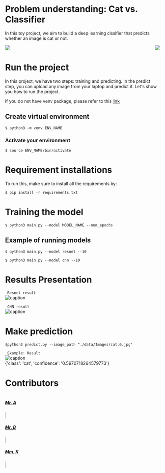 # Problem understanding: Cat vs. Classifier
In this toy project, we aim to build a deep learning clssifier that predicts whether an image is cat or not. </br>

<img src="./data/Images/cat.0.jpg">
<img src="./data/Images/dog.0.jpg" align="right">
<!-- <p align="center">
	<img src="./data/Images/cat.0.jpg" align="left">
</p>

<!-- <p align="center">
	<img src="./data/Images/dog.0.jpg" align="right">
</p> -->

<br>

# Run the project
In this project, we have two steps: training and predicting. In the predict step, you can upload any image from your laptop and predict it. Let's show you how to run the project.

If you do not have venv package, please refer to this [link](https://linuxize.com/post/how-to-create-python-virtual-environments-on-ubuntu-18-04/)
</br>

## Create virtual environment 

```
$ python3 -m venv ENV_NAME
```
### Activate your environment 

```
$ source ENV_NAME/bin/activate
```

# Requirement installations
To run this, make sure to install all the requirements by:

```
$ pip install -r requirements.txt 
```
# Training the model

```
$ python3 main.py --model MODEL_NAME --num_epochs
```
## Example of running models

```
$ python3 main.py --model resnet --10
```

```
$ python3 main.py --model cnn --10
```

# Results Presentation

``` Resnet result```  </br>
![caption](images/train_res.png) 

``` CNN result```  </br>
![caption](images/train_res.png) 

# Make prediction

```
$python3 predict.py --image_path "./data/Images/cat.0.jpg"
```

``` Example: Result```  </br>
![caption](data/Images/cat.0.jpg) </br>
{'class': 'cat', 'confidence': '0.5970718264579773'}


# Contributors #
<div style="display:flex;align-items:center">

<div style="display:flex;align-items:center">
    <div>
        <h5> <a href='..'> Mr. A </a> </h5> <img src="data/Images/cat.0.jpg" height= 7% width= 7%>
<div>
    <h5> <a href='.'> Mr. B </a> </h5> <img src="data/Images/cat.0.jpg" height= 7% width= 7%>
    
<div>
    <h5> <a href='.'> Mm. K </a> </h5> <img src="data/Images/cat.0.jpg" height= 7% width= 7%>
    
</div>